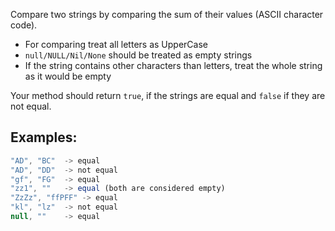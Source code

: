 Compare two strings by comparing the sum of their values (ASCII character code).

* For comparing treat all letters as UpperCase
* `null/NULL/Nil/None` should be treated as empty strings
* If the string contains other characters than letters, treat the whole string as it would be empty

Your method should return `true`, if the strings are equal and `false` if they are not equal.

## Examples:
```js
"AD", "BC"  -> equal
"AD", "DD"  -> not equal
"gf", "FG"  -> equal
"zz1", ""   -> equal (both are considered empty)
"ZzZz", "ffPFF" -> equal
"kl", "lz"  -> not equal
null, ""    -> equal
```
